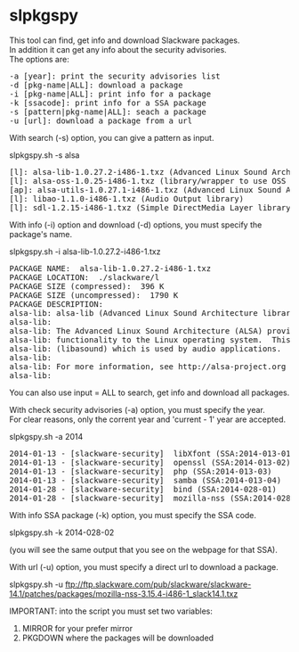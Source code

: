 slpkgspy
========

This tool can find, get info and download Slackware packages.   
In addition it can get any info about the security advisories.   
The options are:    

<pre>
-a [year]: print the security advisories list
-d [pkg-name|ALL]: download a package
-i [pkg-name|ALL]: print info for a package
-k [ssacode]: print info for a SSA package
-s [pattern|pkg-name|ALL]: seach a package
-u [url]: download a package from a url
</pre>


With search (-s) option, you can give a pattern as input.    
   
slpkgspy.sh -s alsa   

<pre>
&#91;l]: alsa-lib-1.0.27.2-i486-1.txz (Advanced Linux Sound Architecture library)
&#91;l]: alsa-oss-1.0.25-i486-1.txz (library/wrapper to use OSS programs with ALSA)
&#91;ap]: alsa-utils-1.0.27.1-i486-1.txz (Advanced Linux Sound Architecture utilities)
&#91;l]: libao-1.1.0-i486-1.txz (Audio Output library)
&#91;l]: sdl-1.2.15-i486-1.txz (Simple DirectMedia Layer library)
</pre>

With info (-i) option and download (-d) options, you must specify the package's name.   

slpkgspy.sh -i alsa-lib-1.0.27.2-i486-1.txz   

<pre>
PACKAGE NAME:  alsa-lib-1.0.27.2-i486-1.txz
PACKAGE LOCATION:  ./slackware/l
PACKAGE SIZE (compressed):  396 K
PACKAGE SIZE (uncompressed):  1790 K
PACKAGE DESCRIPTION:
alsa-lib: alsa-lib (Advanced Linux Sound Architecture library)
alsa-lib:
alsa-lib: The Advanced Linux Sound Architecture (ALSA) provides audio and MIDI
alsa-lib: functionality to the Linux operating system.  This is the ALSA library
alsa-lib: (libasound) which is used by audio applications.
alsa-lib:
alsa-lib: For more information, see http://alsa-project.org
alsa-lib:
</pre>

You can also use input = ALL to search, get info and download all packages.   

With check security advisories (-a) option, you must specify the year.   
For clear reasons, only the corrent year and 'current - 1' year are accepted.   

slpkgspy.sh -a 2014    

<pre>
2014-01-13 - [slackware-security]  libXfont (SSA:2014-013-01)
2014-01-13 - [slackware-security]  openssl (SSA:2014-013-02)
2014-01-13 - [slackware-security]  php (SSA:2014-013-03)
2014-01-13 - [slackware-security]  samba (SSA:2014-013-04)
2014-01-28 - [slackware-security]  bind (SSA:2014-028-01)
2014-01-28 - [slackware-security]  mozilla-nss (SSA:2014-028-02)
</pre>

With info SSA package (-k) option, you must specify the SSA code.   

slpkgspy.sh -k 2014-028-02

(you will see the same output that you see on the webpage for that SSA).    

With url (-u) option, you must specify a direct url to download a package.    

slpkgspy.sh -u ftp://ftp.slackware.com/pub/slackware/slackware-14.1/patches/packages/mozilla-nss-3.15.4-i486-1_slack14.1.txz    

IMPORTANT: into the script you must set two variables:    
1) MIRROR for your prefer mirror    
2) PKGDOWN where the packages will be downloaded   

